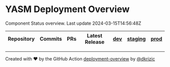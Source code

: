 # YASM Deployment Overview

Component Status overview. Last update 2024-03-15T14:56:48Z

| Repository | Commits | PRs | Latest Release |  [dev](https://dev-yasm.prodyna.com) |  [staging](https://staging-yasm.prodyna.com) |  [prod](https://yasm.prodyna.com) | 
| --- | --- | --- | -- |  --- |  --- |  --- | 




---

Created with :heart: by the GitHub Action [deployment-overview](https://github.com/prodyna/deployment-overview) by [@dkrizic](https://github.com/dkrizic)

